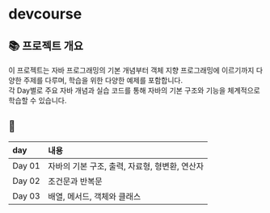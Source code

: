# devcourse

## 📚 프로젝트 개요
이 프로젝트는 자바 프로그래밍의 기본 개념부터 객체 지향 프로그래밍에 이르기까지 다양한 주제를 다루며, 학습을 위한 다양한 예제를 포함합니다.<br>
각 Day별로 주요 자바 개념과 실습 코드를 통해 자바의 기본 구조와 기능을 체계적으로 학습할 수 있습니다.


## 📄
| day | 내용 |
|:--   |:--      |
| Day 01 | 자바의 기본 구조, 출력, 자료형, 형변환, 연산자 |
| Day 02 | 조건문과 반복문 |
| Day 03 | 배열, 메서드, 객체와 클래스 |
